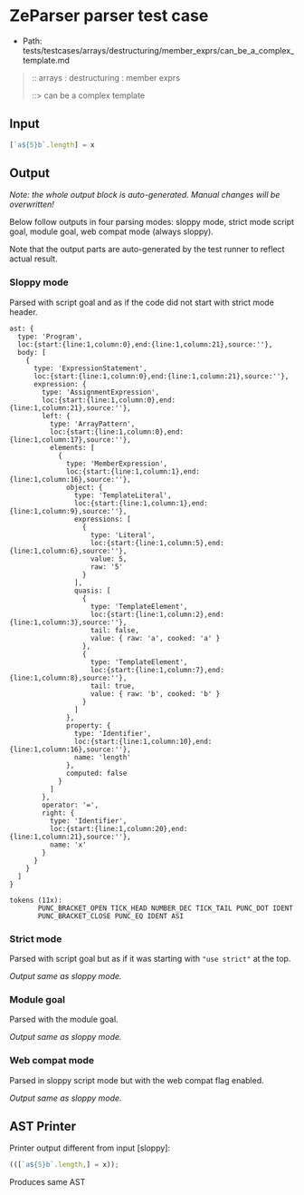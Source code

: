 # ZeParser parser test case

- Path: tests/testcases/arrays/destructuring/member_exprs/can_be_a_complex_template.md

> :: arrays : destructuring : member exprs
>
> ::> can be a complex template

## Input

`````js
[`a${5}b`.length] = x
`````

## Output

_Note: the whole output block is auto-generated. Manual changes will be overwritten!_

Below follow outputs in four parsing modes: sloppy mode, strict mode script goal, module goal, web compat mode (always sloppy).

Note that the output parts are auto-generated by the test runner to reflect actual result.

### Sloppy mode

Parsed with script goal and as if the code did not start with strict mode header.

`````
ast: {
  type: 'Program',
  loc:{start:{line:1,column:0},end:{line:1,column:21},source:''},
  body: [
    {
      type: 'ExpressionStatement',
      loc:{start:{line:1,column:0},end:{line:1,column:21},source:''},
      expression: {
        type: 'AssignmentExpression',
        loc:{start:{line:1,column:0},end:{line:1,column:21},source:''},
        left: {
          type: 'ArrayPattern',
          loc:{start:{line:1,column:0},end:{line:1,column:17},source:''},
          elements: [
            {
              type: 'MemberExpression',
              loc:{start:{line:1,column:1},end:{line:1,column:16},source:''},
              object: {
                type: 'TemplateLiteral',
                loc:{start:{line:1,column:1},end:{line:1,column:9},source:''},
                expressions: [
                  {
                    type: 'Literal',
                    loc:{start:{line:1,column:5},end:{line:1,column:6},source:''},
                    value: 5,
                    raw: '5'
                  }
                ],
                quasis: [
                  {
                    type: 'TemplateElement',
                    loc:{start:{line:1,column:2},end:{line:1,column:3},source:''},
                    tail: false,
                    value: { raw: 'a', cooked: 'a' }
                  },
                  {
                    type: 'TemplateElement',
                    loc:{start:{line:1,column:7},end:{line:1,column:8},source:''},
                    tail: true,
                    value: { raw: 'b', cooked: 'b' }
                  }
                ]
              },
              property: {
                type: 'Identifier',
                loc:{start:{line:1,column:10},end:{line:1,column:16},source:''},
                name: 'length'
              },
              computed: false
            }
          ]
        },
        operator: '=',
        right: {
          type: 'Identifier',
          loc:{start:{line:1,column:20},end:{line:1,column:21},source:''},
          name: 'x'
        }
      }
    }
  ]
}

tokens (11x):
       PUNC_BRACKET_OPEN TICK_HEAD NUMBER_DEC TICK_TAIL PUNC_DOT IDENT
       PUNC_BRACKET_CLOSE PUNC_EQ IDENT ASI
`````

### Strict mode

Parsed with script goal but as if it was starting with `"use strict"` at the top.

_Output same as sloppy mode._

### Module goal

Parsed with the module goal.

_Output same as sloppy mode._

### Web compat mode

Parsed in sloppy script mode but with the web compat flag enabled.

_Output same as sloppy mode._

## AST Printer

Printer output different from input [sloppy]:

````js
(([`a${5}b`.length,] = x));
````

Produces same AST
